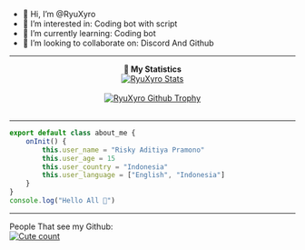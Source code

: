 - 👋 Hi, I’m @RyuXyro
- 👀 I’m interested in: Coding bot with script
- 🌱 I’m currently learning: Coding bot
- 💞️ I’m looking to collaborate on: Discord And Github

<hr>

<div align="center">
    <b>📝 My Statistics</b>
    <br/>
  <a href="https://github.com/RyuXyro">
    <img align="center" alt="RyuXyro Stats" src="https://dibaca.isekai.eu.org/api?username=RyuXyro&show_icons=true&rank_icon=percentile&theme=tokyonight&count_private=true&include_all_commits=true&cache_seconds=21600&show=prs_merged,prs_merged_percentage&hide_border=true"/>
  </a>
  <br>
  <br>
  <a href="https://github.com/RyuXyro">
    <img align="center" alt="RyuXyro Github Trophy" src="https://piala.isekai.eu.org/?username=RyuXyro&theme=tokyonight&row=2&column=4&no-frame=true"/>
  </a>
  <br>
</div>
<br>

<hr>

```javascript
export default class about_me {
    onInit() {
        this.user_name = "Risky Aditiya Pramono"
        this.user_age = 15
        this.user_country = "Indonesia"
        this.user_language = ["English", "Indonesia"]
    }
}
console.log("Hello All 👋")
```

<hr>

People That see my Github:<br>
<a href="https://github.com/RyuXyro">
    <img alt="Cute count" src="http://moe-count.glitch.me/get/@ryuxyro?theme=rule34"/>
  </a>
<!---
RyuXyro/RyuXyro is a ✨ special ✨ repository because its `README.md` (this file) appears on your GitHub profile.
You can click the Preview link to take a look at your changes.
--->
